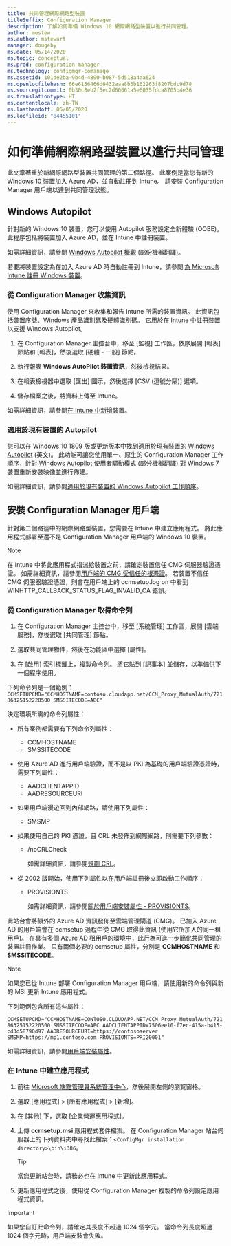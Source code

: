 ```yaml
---
title: 共同管理網際網路型裝置
titleSuffix: Configuration Manager
description: 了解如何準備 Windows 10 網際網路型裝置以進行共同管理。
author: mestew
ms.author: mstewart
manager: dougeby
ms.date: 05/14/2020
ms.topic: conceptual
ms.prod: configuration-manager
ms.technology: configmgr-comanage
ms.assetid: 101de2ba-9b4d-4890-b087-5d518a4aa624
ms.openlocfilehash: 66e6156466d0432aaa8b3b162263f8207bdc9d78
ms.sourcegitcommit: 0b30c8eb2f5ec2d60661a5e6055fdca8705b4e36
ms.translationtype: HT
ms.contentlocale: zh-TW
ms.lasthandoff: 06/05/2020
ms.locfileid: "84455101"
---
```

# <a name="how-to-prepare-internet-based-devices-for-co-management"></a>如何準備網際網路型裝置以進行共同管理

此文章著重於新網際網路型裝置共同管理的第二個路徑。 此案例是當您有新的 Windows 10 裝置加入 Azure AD，並自動註冊到 Intune。 請安裝 Configuration Manager 用戶端以達到共同管理狀態。  

## <a name="windows-autopilot"></a>Windows Autopilot

針對新的 Windows 10 裝置，您可以使用 Autopilot 服務設定全新體驗 (OOBE)。 此程序包括將裝置加入 Azure AD，並在 Intune 中註冊裝置。  

如需詳細資訊，請參閱 [Windows Autopilot 概觀](https://docs.microsoft.com/windows/deployment/windows-autopilot/windows-autopilot) \(部份機器翻譯\)。

若要將裝置設定為在加入 Azure AD 時自動註冊到 Intune，請參閱 [為 Microsoft Intune 註冊 Windows 裝置](https://docs.microsoft.com/intune/windows-enroll)。  

### <a name="gather-information-from-configuration-manager"></a>從 Configuration Manager 收集資訊

使用 Configuration Manager 來收集和報告 Intune 所需的裝置資訊。 此資訊包括裝置序號、Windows 產品識別碼及硬體識別碼。 它用於在 Intune 中註冊裝置以支援 Windows Autopilot。

1. 在 Configuration Manager 主控台中，移至 [監視] 工作區，依序展開 [報表] 節點和 [報表]，然後選取 [硬體 - 一般] 節點。  

2. 執行報表 **Windows AutoPilot 裝置資訊**，然後檢視結果。  

3. 在報表檢視器中選取 [匯出] 圖示，然後選擇 [CSV (逗號分隔)] 選項。  

4. 儲存檔案之後，將資料上傳至 Intune。  

如需詳細資訊，請參閱[在 Intune 中新增裝置](https://docs.microsoft.com/intune/enrollment-autopilot#add-devices)。

### <a name="autopilot-for-existing-devices"></a>適用於現有裝置的 Autopilot
<!--1358333-->

您可以在 Windows 10 1809 版或更新版本中找到[適用於現有裝置的 Windows Autopilot](https://techcommunity.microsoft.com/t5/Windows-IT-Pro-Blog/New-Windows-Autopilot-capabilities-and-expanded-partner-support/ba-p/260430) \(英文\)。 此功能可讓您使用單一、原生的 Configuration Manager 工作順序，針對 [Windows Autopilot 使用者驅動模式](https://docs.microsoft.com/windows/deployment/windows-autopilot/user-driven) \(部分機器翻譯\) 對 Windows 7 裝置重新安裝映像並進行佈建。

如需詳細資訊，請參閱[適用於現有裝置的 Windows Autopilot 工作順序](../osd/deploy-use/windows-autopilot-for-existing-devices.md)。

## <a name="install-the-configuration-manager-client"></a>安裝 Configuration Manager 用戶端

針對第二個路徑中的網際網路型裝置，您需要在 Intune 中建立應用程式。 將此應用程式部署至還不是 Configuration Manager 用戶端的 Windows 10 裝置。

> [!NOTE]
> 在 Intune 中將此應用程式指派給裝置之前，請確定裝置信任 CMG 伺服器驗證憑證。 如需詳細資訊，請參閱[用戶端的 CMG 受信任的根憑證](../core/clients/manage/cmg/certificates-for-cloud-management-gateway.md#bkmk_cmgroot)。 若裝置不信任 CMG 伺服器驗證憑證，則會在用戶端上的 ccmsetup.log on 中看到 WINHTTP_CALLBACK_STATUS_FLAG_INVALID_CA 錯誤。

### <a name="get-the-command-line-from-configuration-manager"></a>從 Configuration Manager 取得命令列

1. 在 Configuration Manager 主控台中，移至 [系統管理] 工作區，展開 [雲端服務]，然後選取 [共同管理] 節點。  

2. 選取共同管理物件，然後在功能區中選擇 [屬性]。  

3. 在 [啟用] 索引標籤上，複製命令列。 將它貼到 [記事本] 並儲存，以準備供下一個程序使用。  

下列命令列是一個範例：`CCMSETUPCMD="CCMHOSTNAME=contoso.cloudapp.net/CCM_Proxy_MutualAuth/72186325152220500 SMSSITECODE=ABC"`

<!--1358215-->
決定環境所需的命令列屬性：  

- 所有案例都需要有下列命令列屬性：  
  - CCMHOSTNAME  
  - SMSSITECODE  

- 使用 Azure AD 進行用戶端驗證，而不是以 PKI 為基礎的用戶端驗證憑證時，需要下列屬性：  
  - AADCLIENTAPPID  
  - AADRESOURCEURI  

- 如果用戶端漫遊回到內部網路，請使用下列屬性：
  - SMSMP  

- 如果使用自己的 PKI 憑證，且 CRL 未發佈到網際網路，則需要下列參數：  
  - /noCRLCheck  

    如需詳細資訊，請參閱[規劃 CRL](../core/plan-design/security/plan-for-security.md#BKMK_PlanningForCRLs)。

- 從 2002 版開始，使用下列屬性以在用戶端註冊後立即啟動工作順序：
  - PROVISIONTS

    如需詳細資訊，請參閱[關於用戶端安裝屬性 - PROVISIONTS](../core/clients/deploy/about-client-installation-properties.md#provisionts)。

此站台會將額外的 Azure AD 資訊發佈至雲端管理閘道 (CMG)。 已加入 Azure AD 的用戶端會在 ccmsetup 過程中從 CMG 取得此資訊 (使用它所加入的同一租用戶)。 在具有多個 Azure AD 租用戶的環境中，此行為可進一步簡化共同管理的裝置註冊作業。 只有兩個必要的 ccmsetup 屬性，分別是 **CCMHOSTNAME** 和 **SMSSITECODE**。<!--3607731-->

> [!NOTE]
> 如果您已從 Intune 部署 Configuration Manager 用戶端，請使用新的命令列與新的 MSI 更新 Intune 應用程式。 <!-- SCCMDocs-pr issue 3084 -->

下列範例包含所有這些屬性：

`CCMSETUPCMD="CCMHOSTNAME=CONTOSO.CLOUDAPP.NET/CCM_Proxy_MutualAuth/72186325152220500 SMSSITECODE=ABC AADCLIENTAPPID=7506ee10-f7ec-415a-b415-cd3d58790d97 AADRESOURCEURI=https://contososerver SMSMP=https://mp1.contoso.com PROVISIONTS=PRI20001"`

如需詳細資訊，請參閱[用戶端安裝屬性](../core/clients/deploy/about-client-installation-properties.md)。

### <a name="create-the-app-in-intune"></a>在 Intune 中建立應用程式

1. 前往 [Microsoft 端點管理員系統管理中心](https://endpoint.microsoft.com)，然後展開左側的瀏覽窗格。  

2. 選取 [應用程式] > [所有應用程式] > [新增]。  

3. 在 [其他] 下，選取 [企業營運應用程式]。  

4. 上傳 **ccmsetup.msi** 應用程式套件檔案。 在 Configuration Manager 站台伺服器上的下列資料夾中尋找此檔案：`<ConfigMgr installation directory>\bin\i386`。  

    > [!Tip]  
    > 當您更新站台時，請務必也在 Intune 中更新此應用程式。  

5. 更新應用程式之後，使用從 Configuration Manager 複製的命令列設定應用程式資訊。  

> [!IMPORTANT]
> 如果您自訂此命令列，請確定其長度不超過 1024 個字元。 當命令列長度超過 1024 個字元時，用戶端安裝會失敗。
